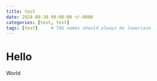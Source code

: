 ```yaml
---
title: test
date: 2024-09-30 00:00:00 +/-0000
categories: [test, test]
tags: [test]     # TAG names should always be lowercase
---
```


# Hello
World